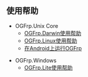 ## 使用帮助
+ OGFrp.Unix Core
    + [OGFrp.Darwin使用帮助](https://docs.ogfrp.cn/?url=md/UseDarwin.md)
    + [OGFrp.Linux使用帮助](https://docs.ogfrp.cn/?url=md/UseLinux.md)
    + [在Android上运行OGFrp](https://docs.ogfrp.cn/?url=md/RunOnAndroid.md)
- OGFrp.Windows 
    - [OGFrp.Lite使用帮助](https://docs.ogfrp.cn/?url=md/UseLite.md)